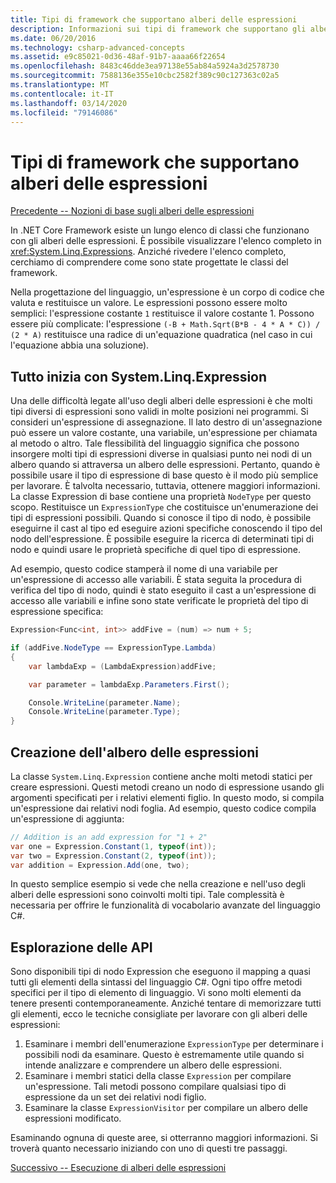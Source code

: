 ```yaml
---
title: Tipi di framework che supportano alberi delle espressioni
description: Informazioni sui tipi di framework che supportano gli alberi delle espressioni, sulla creazione di alberi delle espressioni e sulle tecniche per l'uso delle API degli alberi delle espressioni.
ms.date: 06/20/2016
ms.technology: csharp-advanced-concepts
ms.assetid: e9c85021-0d36-48af-91b7-aaaa66f22654
ms.openlocfilehash: 8483c46dde3ea97138e55ab84a5924a3d2578730
ms.sourcegitcommit: 7588136e355e10cbc2582f389c90c127363c02a5
ms.translationtype: MT
ms.contentlocale: it-IT
ms.lasthandoff: 03/14/2020
ms.locfileid: "79146086"
---
```

# <a name="framework-types-supporting-expression-trees"></a>Tipi di framework che supportano alberi delle espressioni

[Precedente -- Nozioni di base sugli alberi delle espressioni](expression-trees-explained.md)

In .NET Core Framework esiste un lungo elenco di classi che funzionano con gli alberi delle espressioni.
È possibile visualizzare l'elenco completo in <xref:System.Linq.Expressions>.
Anziché rivedere l'elenco completo, cerchiamo di comprendere come sono state progettate le classi del framework.

Nella progettazione del linguaggio, un'espressione è un corpo di codice che valuta e restituisce un valore. Le espressioni possono essere molto semplici: l'espressione costante `1` restituisce il valore costante 1. Possono essere più complicate: l'espressione `(-B + Math.Sqrt(B*B - 4 * A * C)) / (2 * A)` restituisce una radice di un'equazione quadratica (nel caso in cui l'equazione abbia una soluzione).  

## <a name="it-all-starts-with-systemlinqexpression"></a>Tutto inizia con System.Linq.Expression

Una delle difficoltà legate all'uso degli alberi delle espressioni è che molti tipi diversi di espressioni sono validi in molte posizioni nei programmi. Si consideri un'espressione di assegnazione. Il lato destro di un'assegnazione può essere un valore costante, una variabile, un'espressione per chiamata al metodo o altro. Tale flessibilità del linguaggio significa che possono insorgere molti tipi di espressioni diverse in qualsiasi punto nei nodi di un albero quando si attraversa un albero delle espressioni. Pertanto, quando è possibile usare il tipo di espressione di base questo è il modo più semplice per lavorare. È talvolta necessario, tuttavia, ottenere maggiori informazioni.
La classe Expression di base contiene una proprietà `NodeType` per questo scopo.
Restituisce un `ExpressionType` che costituisce un'enumerazione dei tipi di espressioni possibili.
Quando si conosce il tipo di nodo, è possibile eseguirne il cast al tipo ed eseguire azioni specifiche conoscendo il tipo del nodo dell'espressione. È possibile eseguire la ricerca di determinati tipi di nodo e quindi usare le proprietà specifiche di quel tipo di espressione.

Ad esempio, questo codice stamperà il nome di una variabile per un'espressione di accesso alle variabili. È stata seguita la procedura di verifica del tipo di nodo, quindi è stato eseguito il cast a un'espressione di accesso alle variabili e infine sono state verificate le proprietà del tipo di espressione specifica:

```csharp
Expression<Func<int, int>> addFive = (num) => num + 5;

if (addFive.NodeType == ExpressionType.Lambda)
{
    var lambdaExp = (LambdaExpression)addFive;

    var parameter = lambdaExp.Parameters.First();

    Console.WriteLine(parameter.Name);
    Console.WriteLine(parameter.Type);
}
```

## <a name="creating-expression-trees"></a>Creazione dell'albero delle espressioni

La classe `System.Linq.Expression` contiene anche molti metodi statici per creare espressioni. Questi metodi creano un nodo di espressione usando gli argomenti specificati per i relativi elementi figlio. In questo modo, si compila un'espressione dai relativi nodi foglia. Ad esempio, questo codice compila un'espressione di aggiunta:

```csharp
// Addition is an add expression for "1 + 2"
var one = Expression.Constant(1, typeof(int));
var two = Expression.Constant(2, typeof(int));
var addition = Expression.Add(one, two);
```

In questo semplice esempio si vede che nella creazione e nell'uso degli alberi delle espressioni sono coinvolti molti tipi. Tale complessità è necessaria per offrire le funzionalità di vocabolario avanzate del linguaggio C#.

## <a name="navigating-the-apis"></a>Esplorazione delle API
Sono disponibili tipi di nodo Expression che eseguono il mapping a quasi tutti gli elementi della sintassi del linguaggio C#. Ogni tipo offre metodi specifici per il tipo di elemento di linguaggio. Vi sono molti elementi da tenere presenti contemporaneamente. Anziché tentare di memorizzare tutti gli elementi, ecco le tecniche consigliate per lavorare con gli alberi delle espressioni:

1. Esaminare i membri dell'enumerazione `ExpressionType` per determinare i possibili nodi da esaminare. Questo è estremamente utile quando si intende analizzare e comprendere un albero delle espressioni.
2. Esaminare i membri statici della classe `Expression` per compilare un'espressione. Tali metodi possono compilare qualsiasi tipo di espressione da un set dei relativi nodi figlio.
3. Esaminare la classe `ExpressionVisitor` per compilare un albero delle espressioni modificato.

Esaminando ognuna di queste aree, si otterranno maggiori informazioni. Si troverà quanto necessario iniziando con uno di questi tre passaggi.

 [Successivo -- Esecuzione di alberi delle espressioni](expression-trees-execution.md)
